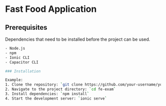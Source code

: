 # Fast Food Application

## Prerequisites

Dependencies that need to be installed before the project can be used.

```bash
- Node.js
- npm 
- Ionic CLI
- Capacitor CLI

### Installation

Example:
1. Clone the repository: `git clone https://github.com/your-username/your-project.git`
2. Navigate to the project directory: `cd fe-exam`
3. Install dependencies: `npm install`
4. Start the development server: `ionic serve`
